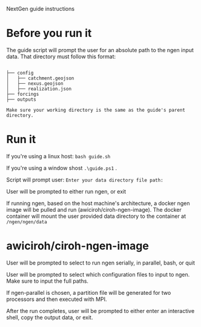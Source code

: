 NextGen guide instructions


# Before you run it
The guide script will prompt the user for an absolute path to the ngen input data. That directory must follow this format:
```

├── config
│   ├── catchment.geojson
│   ├── nexus.geojson
│   ├── realization.json
├── forcings
├── outputs

Make sure your working directory is the same as the guide's parent directory.

```

# Run it
If you're using a linux host: `bash guide.sh`

If you're using a window shost `.\guide.ps1` .

Script will prompt user: `Enter your data directory file path: `

User will be prompted to either run ngen, or exit

If running ngen, based on the host machine's architecture, a docker ngen image will be pulled and run (awiciroh/ciroh-ngen-image). The docker container will mount the user provided data directory to the container at `/ngen/ngen/data`

# awiciroh/ciroh-ngen-image

User will be prompted to select to run ngen serially, in parallel, bash, or quit

User will be prompted to select which configuration files to input to ngen. Make sure to input the full paths.

If ngen-parallel is chosen, a partition file will be generated for two processors and then executed with MPI.

After the run completes, user will be prompted to either enter an interactive shell, copy the output data, or exit.
